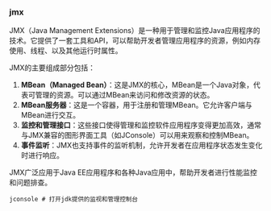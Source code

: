 ### jmx

JMX（Java Management Extensions）是一种用于管理和监控Java应用程序的技术。它提供了一套工具和API，可以帮助开发者管理应用程序的资源，例如内存使用、线程、以及其他运行时属性。

JMX的主要组成部分包括：

1. **MBean（Managed Bean）**：这是JMX的核心，MBean是一个Java对象，代表可管理的资源。可以通过MBean来访问和修改资源的状态。
2. **MBean服务器**：这是一个容器，用于注册和管理MBean。它允许客户端与MBean进行交互。
3. **监控和管理接口**：这些接口使得管理和监控软件应用程序变得更加高效，通常与JMX兼容的图形界面工具（如JConsole）可以用来观察和控制MBean。
4. **事件监听**：JMX也支持事件的监听机制，允许开发者在应用程序状态发生变化时进行响应。

JMX广泛应用于Java EE应用程序和各种Java应用中，帮助开发者进行性能监控和问题排查。

```shell
jconsole # 打开jdk提供的监视和管理控制台
```

